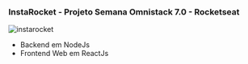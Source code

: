 ### InstaRocket - Projeto Semana Omnistack 7.0 - Rocketseat

![instarocket](https://raw.githubusercontent.com/patriciafelixx/instarocket/master/frontend/src/assets/instarocket.png)

* Backend em NodeJs
* Frontend Web em ReactJs